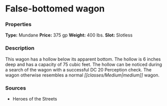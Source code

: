 ﻿---
Title: "False-bottomed wagon"
Type: "Mundane"
Price: "375 gp"
Weight: "400 lbs."
Slot: "Slotless"
Description: |
  "This wagon has a hollow below its apparent bottom. The hollow is 6 inches deep and has a capacity of 75 cubic feet. The hollow can be noticed during a search of the wagon with a successful DC 20 Perception check. The wagon otherwise resembles a normal medium wagon."
Sources: "['Heroes of the Streets']"
---

# False-bottomed wagon

### Properties

**Type:** Mundane **Price:** 375 gp **Weight:** 400 lbs. **Slot:** Slotless

### Description

This wagon has a hollow below its apparent bottom. The hollow is 6 inches deep and has a capacity of 75 cubic feet. The hollow can be noticed during a search of the wagon with a successful DC 20 Perception check. The wagon otherwise resembles a normal _[[classes/Medium|medium]]_ wagon.

### Sources

* Heroes of the Streets